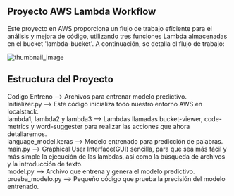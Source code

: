 ## Proyecto AWS Lambda Workflow

Este proyecto en AWS proporciona un flujo de trabajo eficiente para el análisis y mejora de código, utilizando tres funciones Lambda almacenadas en el bucket 'lambda-bucket'. A continuación, se detalla el flujo de trabajo:

![thumbnail_image](https://github.com/PedroCanoGlez/AWS_Project/assets/90764191/179b557f-4532-4a1d-9b65-0ecdc0cc9662)

## Estructura del Proyecto  
Codigo Entreno --> Archivos para entrenar modelo predictivo.  
Initializer.py --> Este código inicializa todo nuestro entorno AWS en localstack.  
lambda1, lambda2 y lambda3 --> Lambdas llamadas bucket-viewer, code-metrics y word-suggester para realizar las acciones que ahora detallaremos.  
language_model.keras --> Modelo entrenado para predicción de palabras.  
main.py --> Graphical User Interface(GUI) sencilla, para que sea más fácil y más simple la ejecución de las lambdas, así como la búsqueda de archivos y la introducción de texto.  
model.py --> Archivo que entrena y genera el modelo predictivo.  
prueba_modelo.py --> Pequeño código que prueba la precisión del modelo entrenado.
